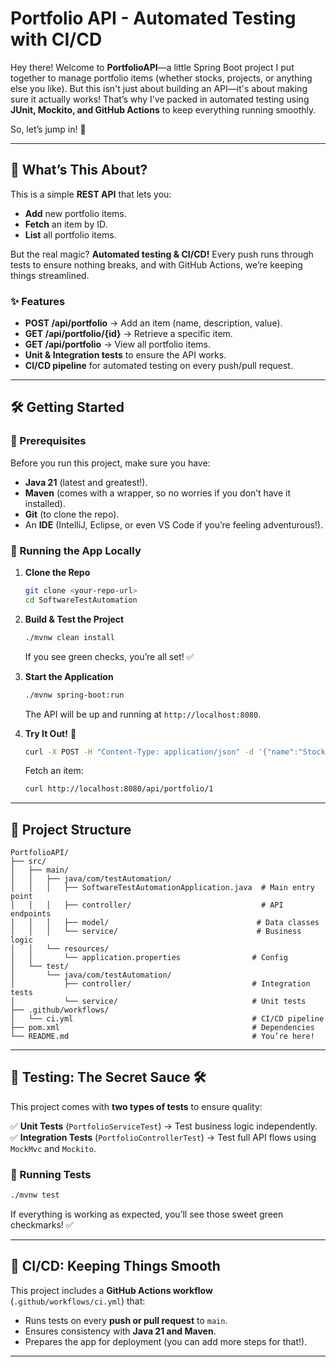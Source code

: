 # Portfolio API - Automated Testing with CI/CD

Hey there! Welcome to **PortfolioAPI**—a little Spring Boot project I put together to manage portfolio items (whether stocks, projects, or anything else you like). But this isn't just about building an API—it's about making sure it actually works! That’s why I’ve packed in automated testing using **JUnit, Mockito, and GitHub Actions** to keep everything running smoothly.

So, let’s jump in! 🚀

---

## 🚀 What’s This About?
This is a simple **REST API** that lets you:
- **Add** new portfolio items.
- **Fetch** an item by ID.
- **List** all portfolio items.

But the real magic? **Automated testing & CI/CD!** Every push runs through tests to ensure nothing breaks, and with GitHub Actions, we’re keeping things streamlined.

### ✨ Features
- **POST /api/portfolio** → Add an item (name, description, value).
- **GET /api/portfolio/{id}** → Retrieve a specific item.
- **GET /api/portfolio** → View all portfolio items.
- **Unit & Integration tests** to ensure the API works.
- **CI/CD pipeline** for automated testing on every push/pull request.

---

## 🛠️ Getting Started

### 📌 Prerequisites
Before you run this project, make sure you have:
- **Java 21** (latest and greatest!).
- **Maven** (comes with a wrapper, so no worries if you don’t have it installed).
- **Git** (to clone the repo).
- An **IDE** (IntelliJ, Eclipse, or even VS Code if you’re feeling adventurous!).

### 🏃 Running the App Locally
1. **Clone the Repo**
   ```bash
   git clone <your-repo-url>
   cd SoftwareTestAutomation
   ```
2. **Build & Test the Project**
   ```bash
   ./mvnw clean install
   ```
   If you see green checks, you’re all set! ✅
3. **Start the Application**
   ```bash
   ./mvnw spring-boot:run
   ```
   The API will be up and running at `http://localhost:8080`.
4. **Try It Out!** 🎯
   ```bash
   curl -X POST -H "Content-Type: application/json" -d '{"name":"Stock","description":"Tech stock","value":100.0}' http://localhost:8080/api/portfolio
   ```
   
   Fetch an item:
   ```bash
   curl http://localhost:8080/api/portfolio/1
   ```

---

## 📂 Project Structure

```
PortfolioAPI/
├── src/
│   ├── main/
│   │   ├── java/com/testAutomation/
│   │   │   ├── SoftwareTestAutomationApplication.java  # Main entry point
│   │   │   ├── controller/                             # API endpoints
│   │   │   ├── model/                                 # Data classes
│   │   │   └── service/                               # Business logic
│   │   └── resources/
│   │       └── application.properties                # Config
│   └── test/
│       └── java/com/testAutomation/
│           ├── controller/                           # Integration tests
│           └── service/                              # Unit tests
├── .github/workflows/
│   └── ci.yml                                        # CI/CD pipeline
├── pom.xml                                           # Dependencies
└── README.md                                         # You’re here!
```

---

## 🧪 Testing: The Secret Sauce 🛠️
This project comes with **two types of tests** to ensure quality:

✅ **Unit Tests** (`PortfolioServiceTest`) → Test business logic independently.
✅ **Integration Tests** (`PortfolioControllerTest`) → Test full API flows using `MockMvc` and `Mockito`.

### 📢 Running Tests
```bash
./mvnw test
```
If everything is working as expected, you’ll see those sweet green checkmarks! ✅

---

## 🚀 CI/CD: Keeping Things Smooth
This project includes a **GitHub Actions workflow** (`.github/workflows/ci.yml`) that:
- Runs tests on every **push or pull request** to `main`.
- Ensures consistency with **Java 21 and Maven**.
- Prepares the app for deployment (you can add more steps for that!).

---
